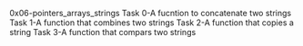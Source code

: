 0x06-pointers_arrays_strings
Task 0-A fucntion to concatenate two strings
Task 1-A function that combines two strings
Task 2-A function that copies a string
Task 3-A function that compars two strings
